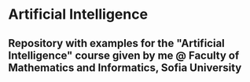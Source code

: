 # Artificial Intelligence 
## Repository with examples for the "Artificial Intelligence" course given by me @ Faculty of Mathematics and Informatics, Sofia University

